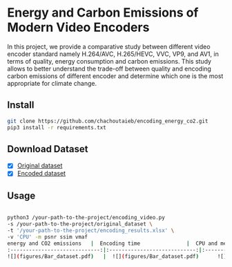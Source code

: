 # Energy and Carbon Emissions of Modern Video Encoders
In this project,  we provide a comparative study between different video encoder standard namely H.264/AVC, H.265/HEVC, VVC, VP9, and AV1,  in terms of quality, energy consumption and carbon emissions. This study allows  to better understand the trade-off between quality and encoding carbon emissions of different encoder and determine which one is the most appropriate for climate change.

## Install 


```bash
git clone https://github.com/chachoutaieb/encoding_energy_co2.git
pip3 install -r requirements.txt

```

## Download Dataset

- [x] [Original dataset](https://jvet.hhi.fraunhofer.de/)
- [x] [Encoded dataset](https://drive.google.com/uc?export=download&id=1ahQP7uaV7-ENN5bSBzgW3GAN72bnya6s)

## Usage

```bash

python3 /your-path-to-the-project/encoding_video.py
-s /your-path-to-the-project/original_dataset \
-t '/your-path-to-the-project/encoding_results.xlsx' \
-v 'CPU' -m psnr ssim vmaf
energy and CO2 emissions   |  Encoding time               |  CPU and memory usage        | 
:-----------------------------:|:----------------------------:|:-----------------------------:
![](figures/Bar_dataset.pdf)   |  ![](figures/Bar_dataset.pdf)      ![](figures/Bar_dataset.pdf)



